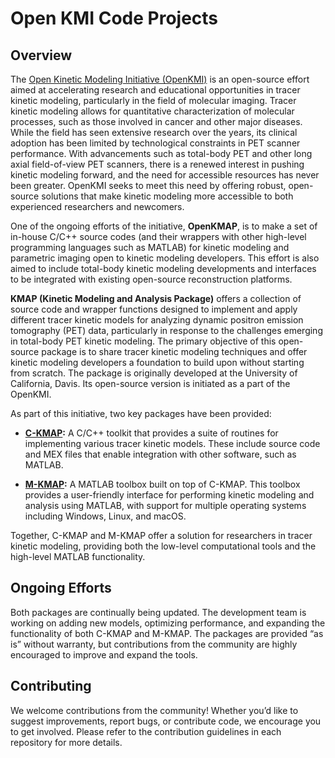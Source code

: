 # Open KMI Code Projects

## Overview
The [Open Kinetic Modeling Initiative (OpenKMI)](https://www.openkmi.org/) is an open-source effort aimed at accelerating research and educational opportunities in tracer kinetic modeling, particularly in the field of molecular imaging. Tracer kinetic modeling allows for quantitative characterization of molecular processes, such as those involved in cancer and other major diseases. While the field has seen extensive research over the years, its clinical adoption has been limited by technological constraints in PET scanner performance. With advancements such as total-body PET and other long axial field-of-view PET scanners, there is a renewed interest in pushing kinetic modeling forward, and the need for accessible resources has never been greater. OpenKMI seeks to meet this need by offering robust, open-source solutions that make kinetic modeling more accessible to both experienced researchers and newcomers. 

One of the ongoing efforts of the initiative, **OpenKMAP**, is to make a set of in-house C/C++ source codes (and their wrappers with other high-level programming languages such as MATLAB) for kinetic modeling and parametric imaging open to kinetic modeling developers. This effort is also aimed to include total-body kinetic modeling developments and interfaces to be integrated with existing open-source reconstruction platforms.

**KMAP (Kinetic Modeling and Analysis Package)** offers a collection of source code and wrapper functions designed to implement and apply different tracer kinetic models for analyzing dynamic positron emission tomography (PET) data, particularly in response to the challenges emerging in total-body PET kinetic modeling. The primary objective of this open-source package is to share tracer kinetic modeling techniques and offer kinetic modeling developers a foundation to build upon without starting from scratch. The package is originally developed at the University of California, Davis. Its open-source version is initiated as a part of the OpenKMI.

As part of this initiative, two key packages have been provided:

- **[C-KMAP](https://github.com/OpenKMI/C-KMAP):** A C/C++ toolkit that provides a suite of routines for implementing various tracer kinetic models. These include source code and MEX files that enable integration with other software, such as MATLAB.
  
- **[M-KMAP](https://github.com/OpenKMI/M-KMAP):** A MATLAB toolbox built on top of C-KMAP. This toolbox provides a user-friendly interface for performing kinetic modeling and analysis using MATLAB, with support for multiple operating systems including Windows, Linux, and macOS.

Together, C-KMAP and M-KMAP offer a solution for researchers in tracer kinetic modeling, providing both the low-level computational tools and the high-level MATLAB functionality.

## Ongoing Efforts
Both packages are continually being updated. The development team is working on adding new models, optimizing performance, and expanding the functionality of both C-KMAP and M-KMAP. The packages are provided “as is” without warranty, but contributions from the community are highly encouraged to improve and expand the tools.

## Contributing
We welcome contributions from the community! Whether you’d like to suggest improvements, report bugs, or contribute code, we encourage you to get involved. Please refer to the contribution guidelines in each repository for more details.

